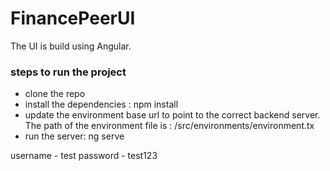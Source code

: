 # FinancePeerUI

The UI is build using Angular.

### steps to run the project
- clone the repo
- install the dependencies : npm install
- update the environment base url to point to the correct backend server. The path of the environment file is : /src/environments/environment.tx
- run the server: ng serve

username - test
password - test123

